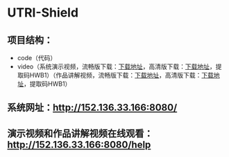 # UTRI-Shield
## 项目结构：
- code（代码）
- video（系统演示视频，流畅版下载：[下载地址](https://github.com/YunnaLv/UTRI-Shield/raw/main/video/%E7%B3%BB%E7%BB%9F%E4%BD%BF%E7%94%A8%E6%8C%87%E5%8D%97.mp4)，高清版下载：[下载地址](https://pan.baidu.com/s/19D45024eDRyP-nkZPwZ2VQ)，提取码HWB1）（作品讲解视频，流畅版下载：[下载地址](https://github.com/YunnaLv/UTRI-Shield/raw/main/video/%E4%BD%9C%E5%93%81%E8%AE%B2%E8%A7%A3.mp4)，高清版下载：[下载地址](https://pan.baidu.com/s/1aT7IYh8fkmdWsasV3E_i3A)，提取码HWB1）
## 系统网址：http://152.136.33.166:8080/
## 演示视频和作品讲解视频在线观看：http://152.136.33.166:8080/help

